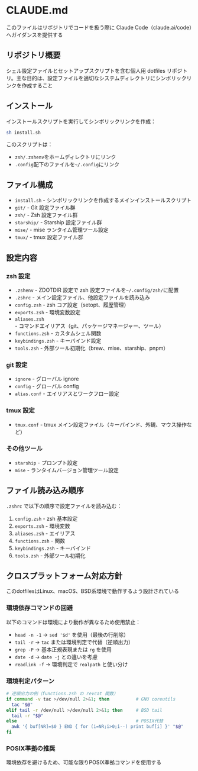 # CLAUDE.md

このファイルはリポジトリでコードを扱う際に Claude Code（claude.ai/code）へガイダンスを提供する

## リポジトリ概要

シェル設定ファイルとセットアップスクリプトを含む個人用 dotfiles リポジトリ。主な目的は、設定ファイルを適切なシステムディレクトリにシンボリックリンクを作成すること

## インストール

インストールスクリプトを実行してシンボリックリンクを作成：

```bash
sh install.sh
```

このスクリプトは：

- `zsh/.zshenv`をホームディレクトリにリンク
- `.config`配下のファイルを`~/.config`にリンク

## ファイル構成

- `install.sh` - シンボリックリンクを作成するメインインストールスクリプト
- `git/` - Git 設定ファイル群
- `zsh/` - Zsh 設定ファイル群
- `starship/` - Starship 設定ファイル群
- `mise/` - mise ランタイム管理ツール設定
- `tmux/` - tmux 設定ファイル群

## 設定内容

### zsh 設定

- `.zshenv` - ZDOTDIR 設定で zsh 設定ファイルを`~/.config/zsh/`に配置
- `.zshrc` - メイン設定ファイル、他設定ファイルを読み込み
- `config.zsh` - zsh コア設定（setopt、履歴管理）
- `exports.zsh` - 環境変数設定
- `aliases.zsh` - コマンドエイリアス（git、パッケージマネージャー、ツール）
- `functions.zsh` - カスタムシェル関数
- `keybindings.zsh` - キーバインド設定
- `tools.zsh` - 外部ツール初期化（brew、mise、starship、pnpm）

### git 設定

- `ignore` - グローバル ignore
- `config` - グローバル config
- `alias.conf` - エイリアスとワークフロー設定

### tmux 設定

- `tmux.conf` - tmux メイン設定ファイル（キーバインド、外観、マウス操作など）

### その他ツール

- `starship` - プロンプト設定
- `mise` - ランタイムバージョン管理ツール設定

## ファイル読み込み順序

`.zshrc` で以下の順序で設定ファイルを読み込む：

1. `config.zsh` - zsh 基本設定
2. `exports.zsh` - 環境変数
3. `aliases.zsh` - エイリアス
4. `functions.zsh` - 関数
5. `keybindings.zsh` - キーバインド
6. `tools.zsh` - 外部ツール初期化

## クロスプラットフォーム対応方針

このdotfilesはLinux、macOS、BSD系環境で動作するよう設計されている

### 環境依存コマンドの回避

以下のコマンドは環境により動作が異なるため使用禁止：

- `head -n -1` → `sed '$d'` を使用（最後の行削除）
- `tail -r` → `tac` または環境判定で代替（逆順出力）
- `grep -P` → 基本正規表現または `rg` を使用
- `date -d` → `date -j` との違いを考慮
- `readlink -f` → 環境判定で `realpath` と使い分け

### 環境判定パターン

```zsh
# 逆順出力の例（functions.zsh の revcat 関数）
if command -v tac >/dev/null 2>&1; then          # GNU coreutils
  tac "$@"
elif tail -r /dev/null >/dev/null 2>&1; then     # BSD tail
  tail -r "$@"
else                                             # POSIX代替
  awk '{ buf[NR]=$0 } END { for (i=NR;i>0;i--) print buf[i] }' "$@"
fi
```

### POSIX準拠の推奨

環境依存を避けるため、可能な限りPOSIX準拠コマンドを使用する
